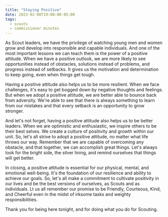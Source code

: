```yaml
---
title: "Staying Positive"
date: 2023-02-08T19:00:00-05:00
tags:
  - scouts
  - commissioner minutes
---
```


As Scout leaders, we have the privilege of watching young men and women grow and develop into responsible and capable individuals. And one of the most important lessons we can teach them is the power of a positive attitude. When we have a positive outlook, we are more likely to see opportunities instead of obstacles, solutions instead of problems, and progress instead of setbacks. It gives us the motivation and determination to keep going, even when things get tough.

Having a positive attitude also helps us to be more resilient. When we face challenges, it's easy to get bogged down by negative thoughts and feelings. But when we adopt a positive attitude, we are better able to bounce back from adversity. We're able to see that there is always something to learn from our mistakes and that every setback is an opportunity to grow stronger.

And let's not forget, having a positive attitude also helps us to be better leaders. When we are optimistic and enthusiastic, we inspire others to be their best selves. We create a culture of positivity and growth within our unit. So, let's all strive to adopt a positive attitude, no matter what life throws our way. Remember that we are capable of overcoming any obstacle, and that together, we can accomplish great things. Let's always look for the bright side, the silver lining, and remind ourselves that things will get better.

In closing, a positive attitude is essential for our physical, mental, and emotional well-being. It's the foundation of our resilience and ability to achieve our goals. So, let's all make a commitment to cultivate positivity in our lives and be the best versions of ourselves, as Scouts and as individuals. Lt us all remember our promise to be Friendly, Courteous, Kind, and Cheerful even in the midst of irksome tasks and weighty responsibilities.

Thank you for being here tonight, and for doing what you do for Scouting.

